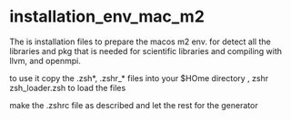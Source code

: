 # installation_env_mac_m2
The is installation files to prepare the macos m2 env. for detect all the libraries and pkg that is needed for scientific libraries and compiling with llvm, and openmpi.

to use it copy the .zsh*, .zshr_* files into your $HOme directory , 
zshr zsh_loader.zsh to load the files 

make the .zshrc file as described and let the rest for the generator 
